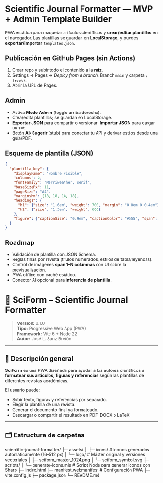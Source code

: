 # Scientific Journal Formatter — MVP + Admin Template Builder

PWA estática para maquetar artículos científicos y **crear/editar plantillas** en el navegador.
Las plantillas se guardan en **LocalStorage**, y puedes **exportar/importar** `templates.json`.

## Publicación en GitHub Pages (sin Actions)
1. Crear repo y subir todo el contenido a la **raíz**.
2. Settings → Pages → *Deploy from a branch*, Branch `main` y carpeta `/ (root)`.
3. Abrir la URL de Pages.

## Admin
- Activa **Modo Admin** (toggle arriba derecha).
- Crea/edita plantillas; se guardan en LocalStorage.
- **Exportar JSON** para compartir o versionar; **Importar JSON** para cargar un set.
- Botón **AI: Sugerir** (stub) para conectar tu API y derivar estilos desde una guía/PDF.

## Esquema de plantilla (JSON)
```json
{
  "plantilla_key": {
    "displayName": "Nombre visible",
    "columns": 2,
    "fontFamily": "Merriweather, serif",
    "baseSizePx": 11,
    "pageSize": "A4",
    "marginsMm": [18, 18, 18, 18],
    "headings": {
      "h1": {"size": "1.6em", "weight": 700, "margin": "0.8em 0 0.4em"},
      "h2": {"size": "1.3em", "weight": 600}
    },
    "figure": {"captionSize": "0.9em", "captionColor": "#555", "span": "auto"}
  }
}
```

## Roadmap
- Validación de plantilla con JSON Schema.
- Reglas finas por revista (títulos numerados, estilos de tabla/leyendas).
- Control de imágenes **span 1–N columnas** con UI sobre la previsualización.
- PWA offline con caché estático.
- Conector AI opcional para **inferencia de plantilla**.
# 🧠 SciForm – Scientific Journal Formatter

> **Versión:** 0.1.0  
> **Tipo:** Progressive Web App (PWA)  
> **Framework:** Vite 6 + Node 22  
> **Autor:** José L. Sanz Bretón  

---

## 🧩 Descripción general

**SciForm** es una PWA diseñada para ayudar a los autores científicos a **formatear sus artículos, figuras y referencias** según las plantillas de diferentes revistas académicas.

El usuario puede:
- Subir texto, figuras y referencias por separado.
- Elegir la plantilla de una revista.
- Generar el documento final ya formateado.
- Descargar o compartir el resultado en PDF, DOCX o LaTeX.

---

## 🗂️ Estructura de carpetas
scientific-journal-formatter/
├─ assets/
│  ├─ icons/        # Iconos generados automáticamente (16–512 px)
│  └─ logo/         # Máster original y versiones vectoriales
│     ├─ sciform_master_1024.png
│     └─ sciform_symbol.svg
├─ scripts/
│  └─ generate-icons.mjs  # Script Node para generar iconos con Sharp
├─ index.html
├─ manifest.webmanifest   # Configuración PWA
├─ vite.config.js
├─ package.json
└─ README.md